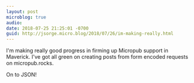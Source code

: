 ```yaml
---
layout: post
microblog: true
audio: 
date: 2018-07-25 21:25:01 -0700
guid: http://jsorge.micro.blog/2018/07/26/im-making-really.html
---
```

I'm making really good progress in firming up Micropub support in Maverick. I've got all green on creating posts from form encoded requests on micropub.rocks.

On to JSON!
